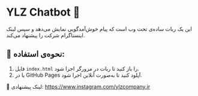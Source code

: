 # YLZ Chatbot 🤖

این یک ربات ساده‌ی تحت وب است که پیام خوش‌آمدگویی نمایش می‌دهد و سپس لینک اینستاگرام شرکت را پیشنهاد می‌کند.

## 🚀 نحوه‌ی استفاده:
1. فایل `index.html` را باز کنید تا ربات در مرورگر اجرا شود.
2. یا در GitHub Pages آپلود کنید تا به‌صورت آنلاین اجرا شود.

📎 لینک پیشنهادی: https://www.instagram.com/ylzcompany.ir
